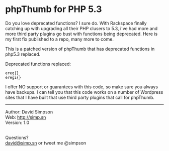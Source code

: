 # phpThumb for PHP 5.3

Do you love deprecated functions? I sure do. With Rackspace finally catching up with upgrading all their PHP clusers to 5.3, i've had more and more third party plugins go bust with functions being deprecated. Here is my first fix published to a repo, many more to come.

This is a patched version of phpThumb that has deprecated functions in php5.3 replaced.

Deprecated functions replaced:

	ereg{}
	eregi{}

I offer NO support or guarantees with this code, so make sure you always have backups. I can tell you that this code works on a number of Wordpress sites that I have built that use third party plugins that call for phpThumb.


------------------------------------------------------

Author: David Simpson<br>
Web: http://simp.sn<br>
Version: 1.0<br><br>

Questions?<br>
david@simp.sn or tweet me @simpson
